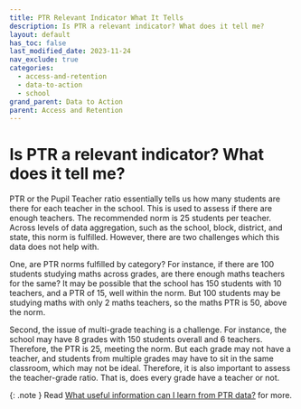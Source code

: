 ```yaml
---
title: PTR Relevant Indicator What It Tells
description: Is PTR a relevant indicator? What does it tell me?
layout: default
has_toc: false
last_modified_date: 2023-11-24
nav_exclude: true
categories:
  - access-and-retention
  - data-to-action
  - school
grand_parent: Data to Action
parent: Access and Retention
---
```

# Is PTR a relevant indicator? What does it tell me?

PTR or the Pupil Teacher ratio essentially tells us how many students are there for each teacher in the school. This is used to assess if there are enough teachers. The recommended norm is 25 students per teacher. Across levels of data aggregation, such as the school, block, district, and state, this norm is fulfilled. However, there are two challenges which this data does not help with. 

One, are PTR norms fulfilled by category? For instance, if there are 100 students studying maths across grades, are there enough maths teachers for the same? It may be possible that the school has 150 students with 10 teachers, and a PTR of 15, well within the norm. But 100 students may be studying maths with only 2 maths teachers, so the maths PTR is 50, above the norm. 

Second, the issue of multi-grade teaching is a challenge. For instance, the school may have 8 grades with 150 students overall and 6 teachers. Therefore, the PTR is 25, meeting the norm. But each grade may not have a teacher, and students from multiple grades may have to sit in the same classroom, which may not be ideal. Therefore, it is also important to assess the teacher-grade ratio. That is, does every grade have a teacher or not. 

{: .note }
Read [What useful information can I learn from PTR data?](/data-to-action/useful-info-learn-ptr-data) for more.